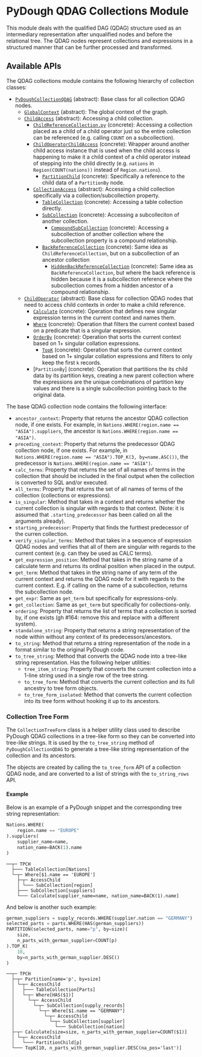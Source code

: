 # PyDough QDAG Collections Module

This module deals with the qualified DAG (QDAG) structure used as an intermediary representation after unqualified nodes and before the relational tree. The QDAG nodes represent collections and expressions in a structured manner that can be further processed and transformed.

## Available APIs

The QDAG collections module contains the following hierarchy of collection classes:

- [`PyDoughCollectionQDAG`](collection_qdag.py) (abstract): Base class for all collection QDAG nodes.
    - [`GlobalContext`](global_context.py) (abstract): The global context of the graph.
    - [`ChildAccess`](child_access.py) (abstract): Accessing a child collection.
        - [`ChildReferenceCollection.py`](child_reference_collection.py) (concrete): Accessing a collection placed as a child of a child operator just so the entire collection can be referenced (e.g. calling `COUNT` on a subcollection).
        - [`ChildOperatorChildAccess`](child_operator_child_access.py) (concrete): Wrapper around another child access instance that is used when the child access is happening to make it a child context of a child operator instead of stepping into the child directly (e.g. `nations` in `Region(COUNT(nations))` instead of `Region.nations`).
            - [`PartitionChild`](partition_child.py) (concrete): Specifically a reference to the child data of a `PartitionBy` node.
        - [`CollectionAccess`](collection_access.py) (abstract): Accessing a child collection specifically via a collection/subcollection property.
            - [`TableCollection`](table_collection.py) (concrete): Accessing a table collection directly.
            - [`SubCollection`](sub_collection.py) (concrete): Accessing a subcolleciton of another collection.
                - [`CompoundSubCollection`](sub_collection.py) (concrete): Accessing a subcollection of another collection where the subcollection property is a compound relationship.
            - [`BackReferenceCollection`](back_reference_collection.py) (concrete): Same idea as `ChildReferenceCollection`, but on a subcollection of an ancestor collection
                - [`HiddenBackReferenceCollection`](hidden_back_reference_collection.py) (concrete): Same idea as `BackReferenceCollection`, but where the back reference is hidden because it is a subcollection reference where the subcollection comes from a hidden ancestor of a compound relationship.
    - [`ChildOperator`](child_operator.py) (abstract): Base class for collection QDAG nodes that need to access child contexts in order to make a child reference.
        - [`Calculate`](calculate.py) (concrete): Operation that defines new singular expression terms in the current context and names them.
        - [`Where`](where.py) (concrete): Operation that filters the current context based on a predicate that is a singular expression.
        - [`OrderBy`](order_by.py) (concrete): Operation that sorts the current context based on 1+ singular collation expressions.
            - [`TopK`](top_k.py) (concrete): Operation that sorts the current context based on 1+ singular collation expressions and filters to only keep the first `k` records.
        - [`PartitionBy`] (concrete): Operation that partitions the its child data by its partition keys, creating a new parent collection where the expressions are the unique combinations of partition key values  and there is a single subcollection pointing back to the original data.

The base QDAG collection node contains the following interface:

- `ancestor_context`: Property that returns the ancestor QDAG collection node, if one exists. For example, in `Nations.WHERE(region.name == "ASIA").suppliers`, the ancestor is `Nations.WHERE(region.name == "ASIA")`.
- `preceding_context`: Property that returns the predecessor QDAG collection node, if one exists. For example, in `Nations.WHERE(region.name == "ASIA").TOP_K(3, by=name.ASC())`, the predecessor is `Nations.WHERE(region.name == "ASIA")`.
- `calc_terms`: Property that returns the set of all names of terms in the collection that should be included in the final output when the collection is converted to SQL and/or executed.
- `all_terms`: Property that returns the set of all names of terms of the collection (collections or expressions).
- `is_singular`: Method that takes in a context and returns whether the current collection is singular with regards to that context. (Note: it is assumed that `.starting_predecessor` has been called on all the arguments already).
- `starting_predecessor`: Property that finds the furthest predecessor of the curren collection.
- `verify_singular_terms`: Method that takes in a sequence of expression QDAG nodes and verifies that all of them are singular with regards to the current context (e.g. can they be used as CALC terms).
- `get_expression_position`: Method that takes in the string name of a calculate term and returns its ordinal position when placed in the output.
- `get_term`: Method that takes in the string name of any term of the current context and returns the QDAG node for it with regards to the current context. E.g. if calling on the name of a subcollection, returns the subcollection node.
- `get_expr`: Same as `get_term` but specifically for expressions-only.
- `get_collection`: Same as `get_term` but specifically for collections-only.
- `ordering`: Property that returns the list of terms that a collection is sorted by, if one exists (gh #164: remove this and replace with a different system).
- `standalone_string`: Property that returns a string representation of the node within without any context of its predecessors/ancestors.
- `to_string`: Method that returns a string representation of the node in a format similar to the original PyDough code.
- `to_tree_string`: Method that converts the QDAG node into a tree-like string representation. Has the following helper utilities:
    - `tree_item_string`: Property that converts the current collection into a 1-line string used in a single row of the tree string.
    - `to_tree_form`: Method that converts the current collection and its full ancestry to tree form objects.
    - `to_tree_form_isolated`: Method that converts the current collection into its tree form without hooking it up to its ancestors.

### Collection Tree Form

The `CollectionTreeForm` class is a helper utility class used to describe PyDough QDAG collections in a tree-like form so they can be converted into tree-like strings. It is used by the `to_tree_string` method of `PyDoughCollectionQDAG` to generate a tree-like string representation of the collection and its ancestors.

The objects are created by calling the `to_tree_form` API of a collection QDAG node, and are converted to a list of strings with the `to_string_rows` API.

#### Example

Below is an example of a PyDough snippet and the corresponding tree string representation:

```python
Nations.WHERE(
    region.name == "EUROPE"
).suppliers(
    supplier_name=name,
    nation_name=BACK(1).name
)
```

```
──┬─ TPCH
  ├─── TableCollection[Nations]
  └─┬─ Where[$1.name == 'EUROPE']
    ├─┬─ AccessChild
    │ └─── SubCollection[region]
    ├─── SubCollection[suppliers]
    └─── Calculate[supplier_name=name, nation_name=BACK(1).name]
```

And below is another such example:

```python
german_suppliers = supply_records.WHERE(supplier.nation == "GERMANY")
selected_parts = parts.WHERE(HAS(german_suppliers))
PARTITION(selected_parts, name="p", by=size)(
    size,
    n_parts_with_german_supplier=COUNT(p)
).TOP_K(
    10, 
    by=n_parts_with_german_supplier.DESC()
)
```

```
──┬─ TPCH
  ├─┬─ Partition[name='p', by=size]
  │ └─┬─ AccessChild
  │   ├─── TableCollection[Parts]
  │   └─┬─ Where[HAS($1)]
  │     └─┬─ AccessChild
  │       └─┬─ SubCollection[supply_records]
  │         └─┬─ Where[$1.name == "GERMANY"]
  │           └─┬─ AccessChild
  │             └─┬─ SubCollection[supplier]
  │               └─── SubCollection[nation]
  ├─┬─ Calculate[size=size, n_parts_with_german_supplier=COUNT($1)]
  │ └─┬─ AccessChild
  │   └─── PartitionChild[p]
  └─── TopK[10, n_parts_with_german_supplier.DESC(na_pos='last')]
```
